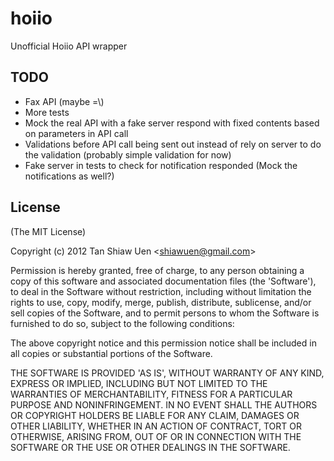 
# hoiio

  Unofficial Hoiio API wrapper

## TODO

- Fax API (maybe =\\)
- More tests
- Mock the real API with a fake server respond with fixed contents based on parameters in API call
- Validations before API call being sent out instead of rely on server to do the validation (probably simple validation for now)
- Fake server in tests to check for notification responded (Mock the notifications as well?)

## License 

(The MIT License)

Copyright (c) 2012 Tan Shiaw Uen &lt;shiawuen@gmail.com&gt;

Permission is hereby granted, free of charge, to any person obtaining
a copy of this software and associated documentation files (the
'Software'), to deal in the Software without restriction, including
without limitation the rights to use, copy, modify, merge, publish,
distribute, sublicense, and/or sell copies of the Software, and to
permit persons to whom the Software is furnished to do so, subject to
the following conditions:

The above copyright notice and this permission notice shall be
included in all copies or substantial portions of the Software.

THE SOFTWARE IS PROVIDED 'AS IS', WITHOUT WARRANTY OF ANY KIND,
EXPRESS OR IMPLIED, INCLUDING BUT NOT LIMITED TO THE WARRANTIES OF
MERCHANTABILITY, FITNESS FOR A PARTICULAR PURPOSE AND NONINFRINGEMENT.
IN NO EVENT SHALL THE AUTHORS OR COPYRIGHT HOLDERS BE LIABLE FOR ANY
CLAIM, DAMAGES OR OTHER LIABILITY, WHETHER IN AN ACTION OF CONTRACT,
TORT OR OTHERWISE, ARISING FROM, OUT OF OR IN CONNECTION WITH THE
SOFTWARE OR THE USE OR OTHER DEALINGS IN THE SOFTWARE.